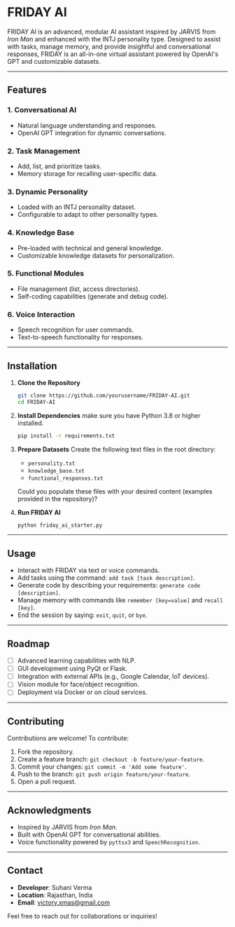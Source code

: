 # FRIDAY AI

FRIDAY AI is an advanced, modular AI assistant inspired by JARVIS from *Iron Man* and enhanced with the INTJ personality type. Designed to assist with tasks, manage memory, and provide insightful and conversational responses, FRIDAY is an all-in-one virtual assistant powered by OpenAI's GPT and customizable datasets.

---

## Features

### 1. **Conversational AI**
   - Natural language understanding and responses.
   - OpenAI GPT integration for dynamic conversations.

### 2. **Task Management**
   - Add, list, and prioritize tasks.
   - Memory storage for recalling user-specific data.

### 3. **Dynamic Personality**
   - Loaded with an INTJ personality dataset.
   - Configurable to adapt to other personality types.

### 4. **Knowledge Base**
   - Pre-loaded with technical and general knowledge.
   - Customizable knowledge datasets for personalization.

### 5. **Functional Modules**
   - File management (list, access directories).
   - Self-coding capabilities (generate and debug code).

### 6. **Voice Interaction**
   - Speech recognition for user commands.
   - Text-to-speech functionality for responses.

---

## Installation

1. **Clone the Repository**
   ```bash
   git clone https://github.com/yourusername/FRIDAY-AI.git
   cd FRIDAY-AI
   ```

2. **Install Dependencies**
   make sure you have Python 3.8 or higher installed.
   ```bash
   pip install -r requirements.txt
   ```

3. **Prepare Datasets**
   Create the following text files in the root directory:
   - `personality.txt`
   - `knowledge_base.txt`
   - `functional_responses.txt`

   Could you populate these files with your desired content (examples provided in the repository)?

4. **Run FRIDAY AI**
   ```bash
   python friday_ai_starter.py
   ```

---

## Usage

- Interact with FRIDAY via text or voice commands.
- Add tasks using the command: `add task [task description]`.
- Generate code by describing your requirements: `generate code [description]`.
- Manage memory with commands like `remember [key=value]` and `recall [key]`.
- End the session by saying: `exit`, `quit`, or `bye`.

---

## Roadmap

- [ ] Advanced learning capabilities with NLP.
- [ ] GUI development using PyQt or Flask.
- [ ] Integration with external APIs (e.g., Google Calendar, IoT devices).
- [ ] Vision module for face/object recognition.
- [ ] Deployment via Docker or on cloud services.

---

## Contributing

Contributions are welcome! To contribute:
1. Fork the repository.
2. Create a feature branch: `git checkout -b feature/your-feature`.
3. Commit your changes: `git commit -m 'Add some feature'`.
4. Push to the branch: `git push origin feature/your-feature`.
5. Open a pull request.

---


## Acknowledgments

- Inspired by JARVIS from *Iron Man*.
- Built with OpenAI GPT for conversational abilities.
- Voice functionality powered by `pyttsx3` and `SpeechRecognition`.

---

## Contact

- **Developer**: Suhani Verma
- **Location**: Rajasthan, India
- **Email**: victory.xmas@gmail.com

Feel free to reach out for collaborations or inquiries!
